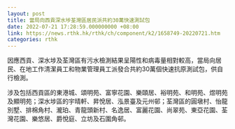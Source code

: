 ```yaml
---
layout: post
title: 當局向西貢深水埗荃灣區居民派共約30萬快速測試包
date: 2022-07-21 17:28:59.000000000 +08:00
link: https://news.rthk.hk/rthk/ch/component/k2/1658749-20220721.htm
categories: rthk
---
```


因應西貢、深水埗及荃灣區有污水檢測結果呈陽性和病毒量相對較高，當局向居民、在地工作清潔員工和物業管理員工派發合共約30萬個快速抗原測試包，供自行檢測。

涉及包括西貢區的東港城、頌明苑、富寧花園、樂頤居、裕明苑、和明苑、煜明苑及顯明苑；深水埗區的宇晴軒、昇悅居、泓景臺及元州邨；荃灣區的圓墩村、怡龍別墅、排棉角村、瀧珀、青龍頭新村、名逸居、富麗花園、尚翠苑、東亞花園、荃灣花園、樂悠居、爵悅庭、立坊及石圍角邨。
